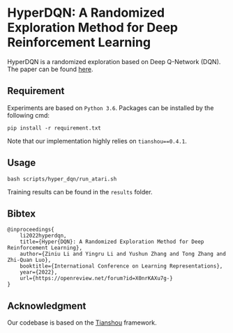 # HyperDQN: A Randomized Exploration Method for Deep Reinforcement Learning

HyperDQN is a randomized exploration based on Deep Q-Network (DQN). The paper can be found [here](https://openreview.net/forum?id=X0nrKAXu7g-).


## Requirement

Experiments are based on ``Python 3.6``. Packages can be installed by the following cmd:

```
pip install -r requirement.txt
```

Note that our implementation highly relies on ``tianshou==0.4.1``.


## Usage


```
bash scripts/hyper_dqn/run_atari.sh
```

Training results can be found in the ``results`` folder.


## Bibtex
```
@inproceedings{
    li2022hyperdqn,
    title={Hyper{DQN}: A Randomized Exploration Method for Deep Reinforcement Learning},
    author={Ziniu Li and Yingru Li and Yushun Zhang and Tong Zhang and Zhi-Quan Luo},
    booktitle={International Conference on Learning Representations},
    year={2022},
    url={https://openreview.net/forum?id=X0nrKAXu7g-}
}
```

## Acknowledgment


Our codebase is based on the [Tianshou](https://github.com/thu-ml/tianshou) framework.
